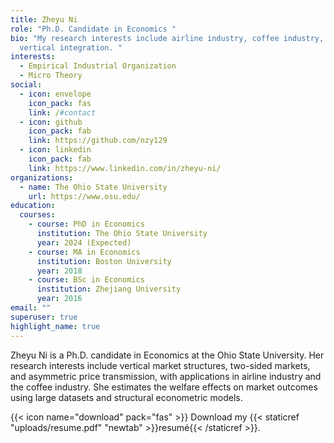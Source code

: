 ```yaml
---
title: Zheyu Ni
role: "Ph.D. Candidate in Economics "
bio: "My research interests include airline industry, coffee industry, two-sided markets,
  vertical integration. "
interests:
  - Empirical Industrial Organization
  - Micro Theory
social:
  - icon: envelope
    icon_pack: fas
    link: /#contact
  - icon: github
    icon_pack: fab
    link: https://github.com/nzy129
  - icon: linkedin
    icon_pack: fab
    link: https://www.linkedin.com/in/zheyu-ni/
organizations:
  - name: The Ohio State University
    url: https://www.osu.edu/
education:
  courses:
    - course: PhD in Economics
      institution: The Ohio State University
      year: 2024 (Expected)
    - course: MA in Economics
      institution: Boston University
      year: 2018
    - course: BSc in Economics
      institution: Zhejiang University
      year: 2016
email: ""
superuser: true
highlight_name: true
---
```


Zheyu Ni is a Ph.D. candidate in Economics at the Ohio State University. Her research interests include vertical market structures, two-sided markets, and asymmetric price transmission, with applications in airline industry and the coffee industry. She estimates the welfare effects on market outcomes using large datasets and structural econometric models. 

{{< icon name="download" pack="fas" >}} Download my {{< staticref "uploads/resume.pdf" "newtab" >}}resumé{{< /staticref >}}.
